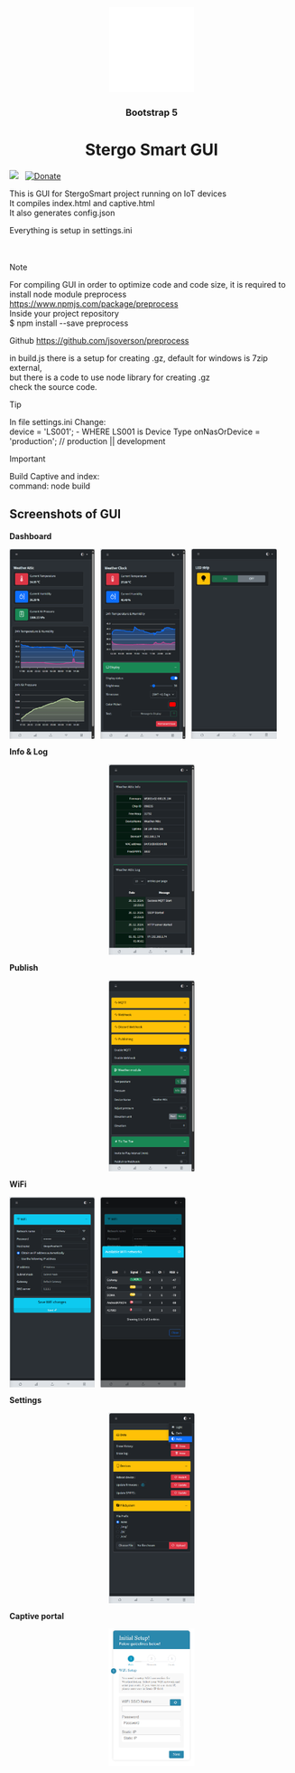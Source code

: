 <p align="center">

<img src="https://github.com/kreso975/StergoSmartGUI/blob/main/img/StergoLogo.svg" width="150">

</p>

<span align="center">

### Bootstrap 5
# Stergo Smart GUI 

</span>

<img src="https://img.shields.io/badge/node-^18.20.4%20%7C%7C%20^20.16.0%20%7C%7C%20^22.5.1-brightgreen"> &nbsp;
[![Donate](https://img.shields.io/badge/donate-PayPal-blue.svg)](https://paypal.me/kreso975)

This is GUI for StergoSmart project running on IoT devices  
It compiles index.html and captive.html  
It also generates config.json  
  
Everything is setup in settings.ini  
<br><br>
  
  

> [!NOTE]
> For compiling GUI in order to optimize code and code size, it is required to install node module preprocess https://www.npmjs.com/package/preprocess  
> Inside your project repository  
> $ npm install --save preprocess  
>  
> Github https://github.com/jsoverson/preprocess  
>  
> in build.js there is a setup for creating .gz, default for windows is 7zip external,  
> but there is a code to use node library for creating .gz  
> check the source code.  

> [!TIP]
> In file settings.ini Change:  
> device = 'LS001';  - WHERE LS001 is Device Type
> onNasOrDevice = 'production'; // production || development  
>  

> [!IMPORTANT]
> Build Captive and index:  
> command: node build  
> 
  
  
## Screenshots of GUI  
  
**Dashboard**  
  
<div style="display: flex; flex-wrap: wrap; gap: 10px;"> <img src="https://github.com/kreso975/StergoSmart/blob/main/ScreenShots/Weather-Dashboard.png?raw=true" alt="Weather Dashboard" title="Weather Dashboard" style="width: 30%;"> <img src="https://github.com/kreso975/StergoSmart/blob/main/ScreenShots/Weather-Clock-Dashboard.png?raw=true" alt="Weather Clock Dashboard" title="Weather Clock Dashboard" style="width: 30%;"> <img src="https://github.com/kreso975/StergoSmart/blob/main/ScreenShots/Switch-Dashboard.png?raw=true" alt="Switch Dashboard" title="Switch Dashboard" style="width: 30%;"> </div>  

**Info & Log**  
  
<div style="display: flex; justify-content: center;"> <img src="https://github.com/kreso975/StergoSmart/blob/main/ScreenShots/Info-and-Log.png?raw=true" alt="Info & Log" title="Info & Log" style="width: 30%;"> </div>
  
   
**Publish**  
  
<div style="display: flex; justify-content: center;"> <img src="https://github.com/kreso975/StergoSmart/blob/main/ScreenShots/Module-Settings.png?raw=true" alt="Publish" title="Publish" style="width: 30%;"> </div>

  
**WiFi**  
  
<div style="display: flex; flex-wrap: wrap; gap: 10px;"> <img src="https://github.com/kreso975/StergoSmart/blob/main/ScreenShots/Wifi-Setup.png?raw=true" alt="WiFi" title="WiFi" style="width: 30%;"> <img src="https://github.com/kreso975/StergoSmart/blob/main/ScreenShots/WiFi-available-AP.png?raw=true" alt="WiFi available networks" title="WiFi available networks" style="width: 30%;"> </div>
  

**Settings**  
  

<div style="display: flex; justify-content: center;"> <img src="https://github.com/kreso975/StergoSmart/blob/main/ScreenShots/Settings.png?raw=true" alt="Settings" title="Settings" style="width: 30%;"> </div>
  

**Captive portal** 
  
  
<div style="display: flex; justify-content: center;"> <img src="https://github.com/kreso975/StergoSmart/blob/main/ScreenShots/Captive-portal.png?raw=true" alt="Captive portal" title="Captive portal" style="width: 30%;"> </div>
